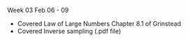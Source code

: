 Week 03 Feb 06 - 09
- Covered Law of Large Numbers Chapter 8.1 of Grinstead 
- Covered Inverse sampling (.pdf file)
